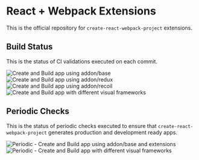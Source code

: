 # React + Webpack Extensions

This is the official repository for `create-react-webpack-project` extensions.

## Build Status

This is the status of CI validations executed on each commit.

![Create and Build app using addon/base](https://github.com/Create-Node-App/react-webpack-extensions/workflows/Create%20and%20Build%20app%20using%20addon/base/badge.svg)
![Create and Build app using addon/redux](https://github.com/Create-Node-App/react-webpack-extensions/workflows/Create%20and%20Build%20app%20using%20addon/redux/badge.svg)
![Create and Build app using addon/recoil](https://github.com/Create-Node-App/react-webpack-extensions/workflows/Create%20and%20Build%20app%20using%20addon/recoil/badge.svg)
![Create and Build app with different visual frameworks](https://github.com/Create-Node-App/react-webpack-extensions/workflows/Create%20and%20Build%20app%20with%20different%20visual%20frameworks/badge.svg)

## Periodic Checks

This is the status of periodic checks executed to ensure that `create-react-webpack-project` generates production and development ready apps.

![Periodic - Create and Build app using addon/base and extensions](https://github.com/Create-Node-App/react-webpack-extensions/workflows/Periodic%20-%20Create%20and%20Build%20app%20using%20addon/base%20and%20extensions/badge.svg)
![Periodic - Create and Build app with different visual frameworks](https://github.com/Create-Node-App/react-webpack-extensions/workflows/Periodic%20-%20Create%20and%20Build%20app%20with%20different%20visual%20frameworks/badge.svg)
